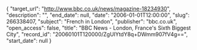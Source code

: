 {
  "target_url": "http://www.bbc.co.uk/news/magazine-18234930", 
  "description": "", 
  "end_date": null, 
  "date": "2006-01-01T12:00:00", 
  "slug": 266338407, 
  "subject": "French in London", 
  "publisher": "bbc.co.uk", 
  "open_access": false, 
  "title": "BBC News - London, France's Sixth Biggest City", 
  "record_id": "20060101T120000/ZgUIYtdY8q+DWmm907fV4g==", 
  "start_date": null
}

